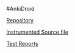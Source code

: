 #AnkiDroid

[Repository](https://github.com/ankidroid/Anki-Android)

[Instrumented Source file](https://github.com/eulerhm/samplingapptest/tree/master/Dataset/AnkiDroid)

[Test Reports](https://github.com/eulerhm/samplingapptest/tree/master/TestResults/AnkiDroid)

